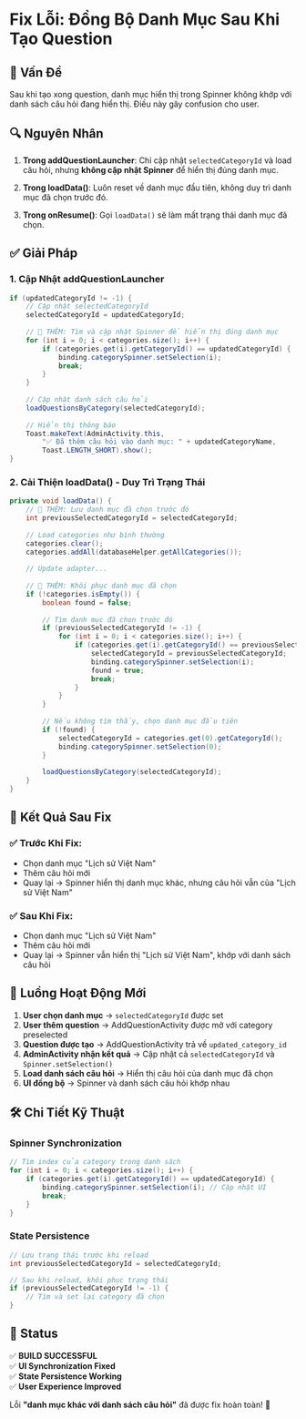 # Fix Lỗi: Đồng Bộ Danh Mục Sau Khi Tạo Question

## 🐛 Vấn Đề
Sau khi tạo xong question, danh mục hiển thị trong Spinner không khớp với danh sách câu hỏi đang hiển thị. Điều này gây confusion cho user.

## 🔍 Nguyên Nhân
1. **Trong addQuestionLauncher**: Chỉ cập nhật `selectedCategoryId` và load câu hỏi, nhưng **không cập nhật Spinner** để hiển thị đúng danh mục.

2. **Trong loadData()**: Luôn reset về danh mục đầu tiên, không duy trì danh mục đã chọn trước đó.

3. **Trong onResume()**: Gọi `loadData()` sẽ làm mất trạng thái danh mục đã chọn.

## ✅ Giải Pháp

### 1. Cập Nhật addQuestionLauncher
```java
if (updatedCategoryId != -1) {
    // Cập nhật selectedCategoryId
    selectedCategoryId = updatedCategoryId;
    
    // 🔧 THÊM: Tìm và cập nhật Spinner để hiển thị đúng danh mục
    for (int i = 0; i < categories.size(); i++) {
        if (categories.get(i).getCategoryId() == updatedCategoryId) {
            binding.categorySpinner.setSelection(i);
            break;
        }
    }
    
    // Cập nhật danh sách câu hỏi
    loadQuestionsByCategory(selectedCategoryId);
    
    // Hiển thị thông báo
    Toast.makeText(AdminActivity.this, 
        "✅ Đã thêm câu hỏi vào danh mục: " + updatedCategoryName, 
        Toast.LENGTH_SHORT).show();
}
```

### 2. Cải Thiện loadData() - Duy Trì Trạng Thái
```java
private void loadData() {
    // 🔧 THÊM: Lưu danh mục đã chọn trước đó
    int previousSelectedCategoryId = selectedCategoryId;
    
    // Load categories như bình thường
    categories.clear();
    categories.addAll(databaseHelper.getAllCategories());
    
    // Update adapter...
    
    // 🔧 THÊM: Khôi phục danh mục đã chọn
    if (!categories.isEmpty()) {
        boolean found = false;
        
        // Tìm danh mục đã chọn trước đó
        if (previousSelectedCategoryId != -1) {
            for (int i = 0; i < categories.size(); i++) {
                if (categories.get(i).getCategoryId() == previousSelectedCategoryId) {
                    selectedCategoryId = previousSelectedCategoryId;
                    binding.categorySpinner.setSelection(i);
                    found = true;
                    break;
                }
            }
        }
        
        // Nếu không tìm thấy, chọn danh mục đầu tiên
        if (!found) {
            selectedCategoryId = categories.get(0).getCategoryId();
            binding.categorySpinner.setSelection(0);
        }
        
        loadQuestionsByCategory(selectedCategoryId);
    }
}
```

## 🎯 Kết Quả Sau Fix

### ✅ Trước Khi Fix:
- Chọn danh mục "Lịch sử Việt Nam" 
- Thêm câu hỏi mới
- Quay lại → Spinner hiển thị danh mục khác, nhưng câu hỏi vẫn của "Lịch sử Việt Nam"

### ✅ Sau Khi Fix:
- Chọn danh mục "Lịch sử Việt Nam"
- Thêm câu hỏi mới  
- Quay lại → Spinner vẫn hiển thị "Lịch sử Việt Nam", khớp với danh sách câu hỏi

## 🔄 Luồng Hoạt Động Mới

1. **User chọn danh mục** → `selectedCategoryId` được set
2. **User thêm question** → AddQuestionActivity được mở với category preselected
3. **Question được tạo** → AddQuestionActivity trả về `updated_category_id`
4. **AdminActivity nhận kết quả** → Cập nhật cả `selectedCategoryId` và `Spinner.setSelection()`
5. **Load danh sách câu hỏi** → Hiển thị câu hỏi của danh mục đã chọn
6. **UI đồng bộ** → Spinner và danh sách câu hỏi khớp nhau

## 🛠️ Chi Tiết Kỹ Thuật

### Spinner Synchronization
```java
// Tìm index của category trong danh sách
for (int i = 0; i < categories.size(); i++) {
    if (categories.get(i).getCategoryId() == updatedCategoryId) {
        binding.categorySpinner.setSelection(i); // Cập nhật UI
        break;
    }
}
```

### State Persistence
```java
// Lưu trạng thái trước khi reload
int previousSelectedCategoryId = selectedCategoryId;

// Sau khi reload, khôi phục trạng thái
if (previousSelectedCategoryId != -1) {
    // Tìm và set lại category đã chọn
}
```

## 🎉 Status
✅ **BUILD SUCCESSFUL**  
✅ **UI Synchronization Fixed**  
✅ **State Persistence Working**  
✅ **User Experience Improved**  

Lỗi **"danh mục khác với danh sách câu hỏi"** đã được fix hoàn toàn! 🚀
